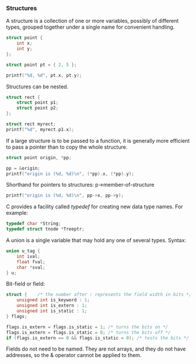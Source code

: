 ### Structures
A structure is a collection of one or more variables, possibly of different types, grouped together under a single name for convenient handling.
```c
struct point {
    int x;
    int y;
};

struct point pt = { 2, 5 };

printf("%d, %d", pt.x, pt.y);
```

Structures can be nested.
```c
struct rect {
    struct point p1;
    struct point p2;
};

struct rect myrect;
printf("%d", myrect.p1.x);
```

If a large structure is to be passed to a function, it is generally more efficient to pass a pointer than to copy the whole structure.
```c
struct point origin, *pp;

pp = &origin;
printf("origin is (%d, %d)\n", (*pp).x, (*pp).y);
```

Shorthand for pointers to structures: p->member-of-structure
```c
printf("origin is (%d, %d)\n", pp->x, pp->y);
```

C provides a facility called *typedef* for creating new data type names. For example:
```c
typedef char *String;
typedef struct tnode *Treeptr;
```

A union is a single variable that may hold any one of several types. Syntax:
```c
union u_tag {
    int ival;
    float fval;
    char *sval;
} u;
```

Bit-field or field:
```c
struct {    /* the number after : represents the field width in bits */
    unsigned int is_keyword : 1;
    unsigned int is_extern : 1;
    unsigned int is_static : 1;
} flags;

flags.is_extern = flags.is_static = 1; /* turns the bits on */
flags.is_extern = flags.is_static = 0; /* turns the bits off */
if (flags.is_extern == 0 && flags.is_static = 0); /* tests the bits */
```
Fields do not need to be named. They are not arrays, and they do not have addresses, so the & operator cannot be applied to them.